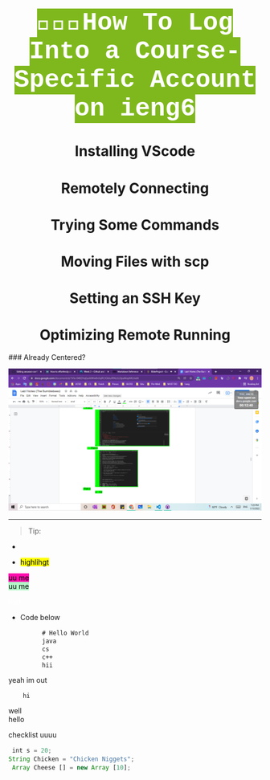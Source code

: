 <h1 align="center"> <mark style="background-color: #7fb81d ; color: white; font-size: 50.1px; font-family:Courier;"> <b>  👩🏾‍💻How To Log Into a Course-Specific Account on ieng6 </b> </mark> </h1>




<h1 align="center"> Installing VScode </h1>
 <h1 align="center"> Remotely Connecting</h1>
 <h1 align="center">Trying Some Commands</h1>
 <h1 align="center">Moving Files with scp</h1>
<h1 align="center">Setting an SSH Key</h1>
<h1 align="center"> Optimizing Remote Running</h1>
### Already Centered?     

![Image](ScreenshotForLab.png)
___
> Tip: 
* 



* <mark>    highlihgt    </mark>

<mark style="background-color: #FF0BAC ">uu me</mark>  
<mark style="background-color: #B4F8C8 ">uu me</mark>

<span style="color: white;">text</span> 

* Code below

           
            # Hello World
            java
            cs
            c++
            hii
yeah im out 
        
        hi

well  
hello




checklist uuuu  



``` javascript
 int s = 20;
String Chicken = "Chicken Niggets";
 Array Cheese [] = new Array [10];

```


